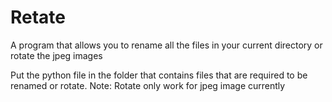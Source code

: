 # Retate
A program that allows you to rename all the files in your current directory or rotate the jpeg images



Put the python file in the folder that contains files that are required to be renamed or rotate.
Note: Rotate only work for jpeg image currently
